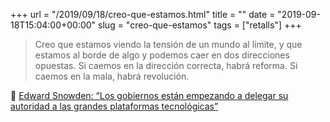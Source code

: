 +++
url = "/2019/09/18/creo-que-estamos.html"
title = ""
date = "2019-09-18T15:04:00+00:00"
slug = "creo-que-estamos"
tags = ["retalls"]
+++

> Creo que estamos viendo la tensión de un mundo al límite, y que estamos al borde de algo y podemos caer en dos direcciones opuestas. Si caemos en la dirección correcta, habrá reforma. Si caemos en la mala, habrá revolución.

📎 [Edward Snowden: “Los gobiernos están empezando a delegar su autoridad a las grandes plataformas tecnológicas”](https://www.eldiario.es/internacional/gobiernos-empezando-autoridad-plataformas-tecnologicas_0_942806555.html)

